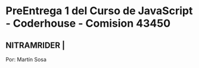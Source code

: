 # PreEntrega 1 del Curso de JavaScript - Coderhouse - Comision 43450
## NITRAMRIDER | 
Por: Martín Sosa